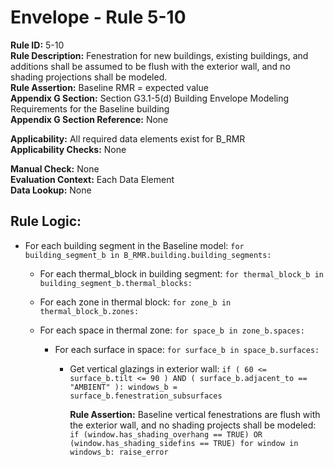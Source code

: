 
# Envelope - Rule 5-10  

**Rule ID:** 5-10  
**Rule Description:**  Fenestration for new buildings, existing buildings, and additions shall be assumed to be flush with the exterior wall, and no shading projections shall be modeled.  
**Rule Assertion:** Baseline RMR = expected value  
**Appendix G Section:** Section G3.1-5(d) Building Envelope Modeling Requirements for the Baseline building  
**Appendix G Section Reference:** None  

**Applicability:** All required data elements exist for B_RMR  
**Applicability Checks:**  None  

**Manual Check:** None  
**Evaluation Context:** Each Data Element  
**Data Lookup:** None  

## Rule Logic:  

- For each building segment in the Baseline model: ```for building_segment_b in B_RMR.building.building_segments:```  

  - For each thermal_block in building segment: ```for thermal_block_b in building_segment_b.thermal_blocks:```  

  - For each zone in thermal block: ```for zone_b in thermal_block_b.zones:```  

  - For each space in thermal zone: ```for space_b in zone_b.spaces:```  

    - For each surface in space: ```for surface_b in space_b.surfaces:```  

      - Get vertical glazings in exterior wall: ```if ( 60 <= surface_b.tilt <= 90 ) AND ( surface_b.adjacent_to == "AMBIENT" ): windows_b = surface_b.fenestration_subsurfaces```  

        **Rule Assertion:** Baseline vertical fenestrations are flush with the exterior wall, and no shading projects shall be modeled: ```if (window.has_shading_overhang == TRUE) OR (window.has_shading_sidefins == TRUE) for window in windows_b: raise_error```  
